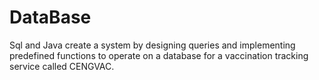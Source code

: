 # DataBase
Sql and Java 
create a system by designing queries and implementing predefined functions to operate on a database for a vaccination tracking service called CENGVAC.

